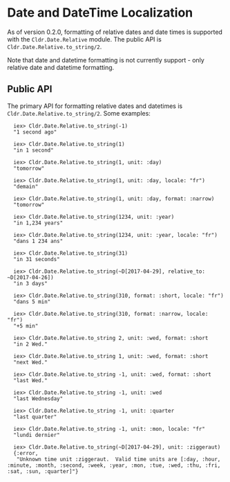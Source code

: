 # Date and DateTime Localization

As of version 0.2.0, formatting of relative dates and date times is supported with the `Cldr.Date.Relative` module.  The public API is `Cldr.Date.Relative.to_string/2`.

Note that date and datetime formatting is not currently support - only relative date and datetime formatting.

## Public API

The primary API for formatting relative dates and datetimes is `Cldr.Date.Relative.to_string/2`.  Some examples:

      iex> Cldr.Date.Relative.to_string(-1)
      "1 second ago"

      iex> Cldr.Date.Relative.to_string(1)
      "in 1 second"

      iex> Cldr.Date.Relative.to_string(1, unit: :day)
      "tomorrow"

      iex> Cldr.Date.Relative.to_string(1, unit: :day, locale: "fr")
      "demain"

      iex> Cldr.Date.Relative.to_string(1, unit: :day, format: :narrow)
      "tomorrow"

      iex> Cldr.Date.Relative.to_string(1234, unit: :year)
      "in 1,234 years"

      iex> Cldr.Date.Relative.to_string(1234, unit: :year, locale: "fr")
      "dans 1 234 ans"

      iex> Cldr.Date.Relative.to_string(31)
      "in 31 seconds"

      iex> Cldr.Date.Relative.to_string(~D[2017-04-29], relative_to: ~D[2017-04-26])
      "in 3 days"

      iex> Cldr.Date.Relative.to_string(310, format: :short, locale: "fr")
      "dans 5 min"

      iex> Cldr.Date.Relative.to_string(310, format: :narrow, locale: "fr")
      "+5 min"

      iex> Cldr.Date.Relative.to_string 2, unit: :wed, format: :short
      "in 2 Wed."

      iex> Cldr.Date.Relative.to_string 1, unit: :wed, format: :short
      "next Wed."

      iex> Cldr.Date.Relative.to_string -1, unit: :wed, format: :short
      "last Wed."

      iex> Cldr.Date.Relative.to_string -1, unit: :wed
      "last Wednesday"

      iex> Cldr.Date.Relative.to_string -1, unit: :quarter
      "last quarter"

      iex> Cldr.Date.Relative.to_string -1, unit: :mon, locale: "fr"
      "lundi dernier"

      iex> Cldr.Date.Relative.to_string(~D[2017-04-29], unit: :ziggeraut)
      {:error,
       "Unknown time unit :ziggeraut.  Valid time units are [:day, :hour, :minute, :month, :second, :week, :year, :mon, :tue, :wed, :thu, :fri, :sat, :sun, :quarter]"}


